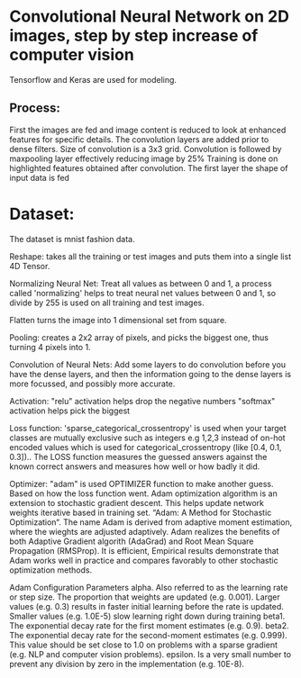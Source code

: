 # Convolutional Neural Network on 2D images, step by step increase of computer vision
  Tensorflow and Keras are used for modeling.

## Process:
First the images are fed and image content is reduced to look at enhanced features for specific details. The convolution layers are added prior to dense filters.
Size of convolution is a 3x3 grid. Convolution is followed by maxpooling layer effectively reducing image by 25%
Training is done on highlighted features obtained after convolution.
The first layer the shape of input data is fed

# Dataset:
The dataset is mnist fashion data.

Reshape: 
takes all the training or test images and puts them into a single list 4D Tensor.

Normalizing Neural Net:
Treat all values as between 0 and 1, a process called 'normalizing' helps to treat neural net values between 0 and 1, so divide by 255 is used on all training and test images.

Flatten turns the image into 1 dimensional set from square.

Pooling:
creates a 2x2 array of pixels, and picks the biggest one, thus turning 4 pixels into 1. 

Convolution of Neural Nets:
Add some layers to do convolution before you have the dense layers, and then the information going to the dense layers is more focussed, and possibly more accurate.

Activation: 
"relu" activation helps drop the negative numbers
"softmax" activation helps pick the biggest

Loss function:
'sparse_categorical_crossentropy' is used when your target classes are mutually exclusive such as integers e.g 1,2,3 instead of on-hot encoded values which is used for categorical_crossentropy (like [0.4, 0.1, 0.3]).. The LOSS function measures the guessed answers against the known correct answers and measures how well or how badly it did.

Optimizer:
"adam" is used OPTIMIZER function to make another guess. Based on how the loss function went. Adam optimization algorithm is an extension to stochastic gradient descent. This helps update network weights iterative based in training set.
 “Adam: A Method for Stochastic Optimization“. The name Adam is derived from adaptive moment estimation, where the wieghts are adjusted adaptively. Adam realizes the benefits of both Adaptive Gradient algorith (AdaGrad) and Root Mean Square Propagation (RMSProp). It is efficient, Empirical results demonstrate that Adam works well in practice and compares favorably to other stochastic optimization methods.

Adam Configuration Parameters
alpha. Also referred to as the learning rate or step size. The proportion that weights are updated (e.g. 0.001). Larger values (e.g. 0.3) results in faster initial learning before the rate is updated. Smaller values (e.g. 1.0E-5) slow learning right down during training
beta1. The exponential decay rate for the first moment estimates (e.g. 0.9).
beta2. The exponential decay rate for the second-moment estimates (e.g. 0.999). This value should be set close to 1.0 on problems with a sparse gradient (e.g. NLP and computer vision problems).
epsilon. Is a very small number to prevent any division by zero in the implementation (e.g. 10E-8).


